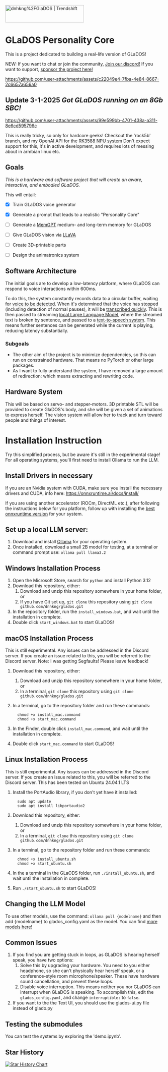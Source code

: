 <a href="https://trendshift.io/repositories/9828" target="_blank"><img src="https://trendshift.io/api/badge/repositories/9828" alt="dnhkng%2FGlaDOS | Trendshift" style="width: 250px; height: 55px;" width="250" height="55"/></a>

# GLaDOS Personality Core
This is a project dedicated to building a real-life version of GLaDOS!

NEW: If you want to chat or join the community, [Join our discord!](https://discord.com/invite/ERTDKwpjNB) If you want to support, [sponsor the project here!](https://ko-fi.com/dnhkng)

https://github.com/user-attachments/assets/c22049e4-7fba-4e84-8667-2c6657a656a0

## Update 3-1-2025 *Got GLaDOS running on an 8Gb SBC!*

https://github.com/user-attachments/assets/99e599bb-4701-438a-a311-8e6cd595796c

This is really tricky, so only for hardcore geeks! Checkout the 'rock5b' branch, and my OpenAI API for the [RK3588 NPU system](https://github.com/dnhkng/RKLLM-Gradio)
Don't expect support for this, it's in active development, and requires lots of messing about in armbian linux etc.

## Goals
*This is a hardware and software project that will create an aware, interactive, and embodied GLaDOS.*

This will entail:
- [x] Train GLaDOS voice generator
- [x] Generate a prompt that leads to a realistic "Personality Core"
- [ ] Generate a [MemGPT](https://github.com/cpacker/MemGPT) medium- and long-term memory for GLaDOS
- [ ] Give GLaDOS vision via [LLaVA](https://llava-vl.github.io/)
- [ ] Create 3D-printable parts
- [ ] Design the animatronics system



## Software Architecture
The initial goals are to develop a low-latency platform, where GLaDOS can respond to voice interactions within 600ms.

To do this, the system constantly records data to a circular buffer, waiting for [voice to be detected](https://github.com/snakers4/silero-vad). When it's determined that the voice has stopped (including detection of normal pauses), it will be [transcribed quickly](https://github.com/huggingface/distil-whisper). This is then passed to streaming [local Large Language Model](https://github.com/ggerganov/llama.cpp), where the streamed text is broken by sentence, and passed to a [text-to-speech system](https://github.com/rhasspy/piper). This means further sentences can be generated while the current is playing, reducing latency substantially.

### Subgoals
 - The other aim of the project is to minimize dependencies, so this can run on constrained hardware. That means no PyTorch or other large packages.
 - As I want to fully understand the system, I have removed a large amount of redirection: which means extracting and rewriting code.

## Hardware System
This will be based on servo- and stepper-motors. 3D printable STL will be provided to create GlaDOS's body, and she will be given a set of animations to express herself. The vision system will allow her to track and turn toward people and things of interest.

# Installation Instruction
Try this simplified process, but be aware it's still in the experimental stage!  For all operating systems, you'll first need to install Ollama to run the LLM.

## Install Drivers in necessary
If you are an Nvidia system with CUDA, make sure you install the necessary drivers and CUDA, info here:
https://onnxruntime.ai/docs/install/

If you are using another accelerator (ROCm, DirectML etc.), after following the instructions below for you platform, follow up with installing the  [best onnxruntime version](https://onnxruntime.ai/docs/install/) for your system.

## Set up a local LLM server:
1. Download and install [Ollama](https://github.com/ollama/ollama) for your operating system.
2. Once installed, download a small 2B model for testing, at a terminal or command prompt use: `ollama pull llama3.2`



## Windows Installation Process
1. Open the Microsoft Store, search for `python` and install Python 3.12
2. Download this repository, either:
   1. Download and unzip this repository somewhere in your home folder, or
   2. If you have Git set up, `git clone` this repository using `git clone github.com/dnhkng/glados.git`
3. In the repository folder, run the `install_windows.bat`, and wait until the installation in complete.
4. Double click `start_windows.bat` to start GLaDOS!

## macOS Installation Process
This is still experimental. Any issues can be addressed in the Discord server. If you create an issue related to this, you will be referred to the Discord server.  Note: I was getting Segfaults!  Please leave feedback!


1. Download this repository, either:
   1. Download and unzip this repository somewhere in your home folder, or
   2. In a terminal, `git clone` this repository using `git clone github.com/dnhkng/glados.git`
2. In a terminal, go to the repository folder and run these commands:

         chmod +x install_mac.command
         chmod +x start_mac.command

3. In the Finder, double click `install_mac.command`, and wait until the installation in complete.
4. Double click `start_mac.command` to start GLaDOS!

## Linux Installation Process
This is still experimental. Any issues can be addressed in the Discord server. If you create an issue related to this, you will be referred to the Discord server.  This has been tested on Ubuntu 24.04.1 LTS

1. Install the PortAudio library, if you don't yet have it installed:
   
         sudo apt update
         sudo apt install libportaudio2
   
2. Download this repository, either:
   1. Download and unzip this repository somewhere in your home folder, or
   2. In a terminal, `git clone` this repository using `git clone github.com/dnhkng/glados.git`
3. In a terminal, go to the repository folder and run these commands:
   
         chmod +x install_ubuntu.sh
         chmod +x start_ubuntu.sh

4. In the a terminal in the GLaODS folder, run `./install_ubuntu.sh`, and wait until the installation in complete.
5. Run  `./start_ubuntu.sh` to start GLaDOS!

## Changing the LLM Model

To use other models, use the command:
```ollama pull {modelname}```
and then add {modelname} to glados_config.yaml as the model. You can find [more models here!](https://ollama.com/library)

## Common Issues
1. If you find you are getting stuck in loops, as GLaDOS is hearing herself speak, you have two options:
   1. Solve this by upgrading your hardware. You need to you either headphone, so she can't physically hear herself speak, or a conference-style room microphone/speaker. These have hardware sound cancellation, and prevent these loops.
   2. Disable voice interruption. This means neither you nor GLaDOS can interrupt when GLaDOS is speaking. To accomplish this, edit the `glados_config.yaml`, and change `interruptible:` to  `false`.
2. If you want to the the Text UI, you should use the glados-ui.py file instead of glado.py


## Testing the submodules
You can test the systems by exploring the 'demo.ipynb'.


## Star History
[![Star History Chart](https://api.star-history.com/svg?repos=dnhkng/GlaDOS&type=Date)](https://star-history.com/#dnhkng/GlaDOS&Date)
